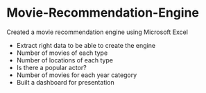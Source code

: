 # Movie-Recommendation-Engine
Created a movie recommendation engine using Microsoft Excel

- Extract right data to be able to create the engine
- Number of movies of each type
- Number of locations of each type
- Is there a popular actor?
- Number of movies for each year category 
- Built a dashboard for presentation
